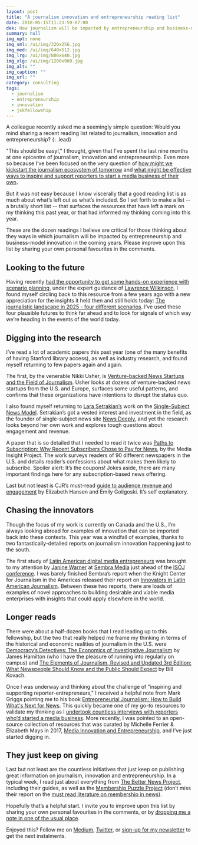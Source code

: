 ```yaml
---
layout: post
title: "A journalism innovation and entrepreneurship reading list"
date: 2018-05-15T11:23:59-07:00
dek: How journalism will be impacted by entrepreneurship and business-model innovation in the coming years
summary: null
img_opt: none
img_sml: /ui/img/320x256.jpg
img_med: /ui/img/640x512.jpg
img_lrg: /ui/img/800x640.jpg
img_xlg: /ui/img/1200x960.jpg
img_alt: ""
img_caption: ""
img_url: ""
category: consulting
tags: 
  - journalism
  - entrepreneurship
  - innovation
  - jskfellowship
---
```


A colleague recently asked me a seemingly simple question: Would you mind sharing a recent reading list related to journalism, innovation and entrepreneurship?
{: .lead}

"This should be easy!," I thought, given that I’ve spent the last nine months at one epicentre of journalism, innovation and entrepreneurship. Even more so because I’ve been focused on the very question of [how might we kickstart the journalism ecosystem of tomorrow](https://medium.com/jsk-class-of-2018/how-might-we-kickstart-the-journalism-ecosystem-of-tomorrow-615ae5efb9f3) and [what might be effective ways to inspire and support reporters to start a media business of their own](https://medium.com/@phillipadsmith/do-you-know-a-reporter-who-has-thought-about-starting-a-media-business-please-share-502c10a19148).

But it was not easy because I know viscerally that a good reading list is as much about what’s left out as what’s included. So I set forth to make a list -- a brutally short list -- that surfaces the resources that have left a mark on my thinking this past year, or that had informed my thinking coming into this year.

These are the dozen readings I believe are critical for those thinking about they ways in which journalism will be impacted by entrepreneurship and business-model innovation in the coming years. Please improve upon this list by sharing your own personal favourites in the comments.

## Looking to the future
Having recently [had the opportunity to get some hands-on experience with scenario planning](http://blog.archive.org/2018/05/08/the-future-of-civil-discourse-four-scenarios-imagined/), under the expert guidance of [Lawrence Wilkinson](https://en.wikipedia.org/wiki/Lawrence_Wilkinson), I found myself circling back to this resource from a few years ago with a new appreciation for the insights it held then and still holds today: [The journalistic landscape in 2025 - four different scenarios](http://www.journalism2025.com/). I’ve used these four plausible futures to think far ahead and to look for signals of which way we’re heading in the events of the world today.

## Digging into the research
I’ve read a lot of academic papers this past year (one of the many benefits of having Stanford library access), as well as industry research, and found myself returning to few papers again and again. 

The first, by the venerable Nikki Usher, is [Venture-backed News Startups and the Field of Journalism](https://doi.org/10.1080/21670811.2016.1272064). Usher looks at dozens of venture-backed news startups from the U.S. and Europe, surfaces some useful patterns, and confirms that these organizations have intentions to disrupt the status quo.

I also found myself returning to [Lara Setrakian’s](https://twitter.com/lara) work on the [Single-Subject News Model](https://towcenter.org/research/seeking-the-single-subject-news-model/). Setrakian’s got a vested interest and investment in the field, as the founder of single-subject news site [News Deeply](https://www.newsdeeply.com/), and yet the research looks beyond her own work and explores tough questions about engagement and revenue.

A paper that is so detailed that I needed to read it twice was [Paths to Subscription: Why Recent Subscribers Chose to Pay for News](http://mediainsight.org/Pages/Paths-to-Subscription-Why-Recent-Subscribers-Chose-to-Pay-for-News.aspx), by the Media Insight Project. The work surveys readers of 90 different newspapers in the U.S. and details reader’s confessions about what makes them likely to subscribe. Spoiler alert: It’s the coupons! Jokes aside, there are many important findings here for any subscription-based news offering.

Last but not least is CJR’s must-read [guide to audience revenue and engagement](https://www.cjr.org/tow_center_reports/guide-to-audience-revenue-and-engagement.php) by Elizabeth Hansen and Emily Goligoski. It’s self explanatory. 

## Chasing the innovators
Though the focus of my work is currently on Canada and the U.S., I’m always looking abroad for examples of innovation that can be imported back into these contexts. This year was a windfall of examples, thanks to two fantastically-detailed reports on journalism innovation happening just to the south.

The first study of [Latin American digital media entrepreneurs](http://data.sembramedia.org/) was brought to my attention by [Janine Warner](https://twitter.com/janinewarner?lang=en) at [Sembra Media](https://www.sembramedia.org/) just ahead of the [ISOJ conference](https://www.isoj.org/). I was barely finished Sembra’s report when the Knight Center for Journalism in the Americas released their report on  [Innovators in Latin American Journalism](http://knightcenter.utexas.edu/books/INNOVATORS_ENGLISH.pdf). Between these two reports, there are loads of examples of novel approaches to building desirable and viable media enterprises with insights that could apply elsewhere in the world.

## Longer reads
There were about a half-dozen books that I read leading up to this fellowship, but the two that really helped me frame my thinking in terms of the historical and economic realities of journalism in the U.S. were [Democracy’s Detectives: The Economics of Investigative Journalism](https://www.amazon.com/Democracys-Detectives-Economics-Investigative-Journalism/dp/0674545508) by James Hamilton (who I have the pleasure of running into regularly on campus) and [The Elements of Journalism, Revised and Updated 3rd Edition: What Newspeople Should Know and the Public Should Expect](https://www.amazon.com/gp/product/B00DAD25I4/ref=oh_aui_d_detailpage_o01_?ie=UTF8&psc=1) by Bill Kovach. 

Once I was underway and thinking about the challenge of "inspiring and supporting reporter-entrepreneurs," I received a helpful note from Mark Griggs pointing me to his book [Entrepreneurial Journalism: How to Build What's Next for News](https://www.amazon.com/Entrepreneurial-Journalism-Build-Whats-Next/dp/1608714209). This quickly became one of my go-to resources to validate my thinking as I [undertook countless interviews with reporters who’d started a media business](https://medium.com/jsk-class-of-2018/why-do-reporters-take-the-risk-to-start-a-media-business-these-answers-might-surprise-you-3be6418000bf). More recently, I was pointed to an open-source collection of resources that was curated by Michelle Ferrier & Elizabeth Mays in 2017, [Media Innovation and Entrepreneurship](https://press.rebus.community/media-innovation-and-entrepreneurship/), and I’ve just started digging in.

## They just keep on giving
Last but not least are the countless initiatives that just keep on publishing great information on journalism, innovation and entrepreneurship. In a typical week, I read just about everything from [The Better News Project](https://betternews.org/), including their guides, as well as the [Membership Puzzle Project](https://membershippuzzle.org/) (don’t miss their report on the [must read literature on membership in news](https://membershippuzzle.org/articles-overview/must-read-literature)).

Hopefully that’s a helpful start. I invite you to improve upon this list by sharing your own personal favourites in the comments, or by [dropping me a note in one of the usual place](http://phillipadsmith.com/about/#contact).

Enjoyed this? Follow me on [Medium](https://medium.com/@phillipadsmith), [Twitter](https://twitter.com/phillipadsmith), or [sign-up for my newsletter](https://tinyletter.com/phillipadsmith) to get the next instalments.
